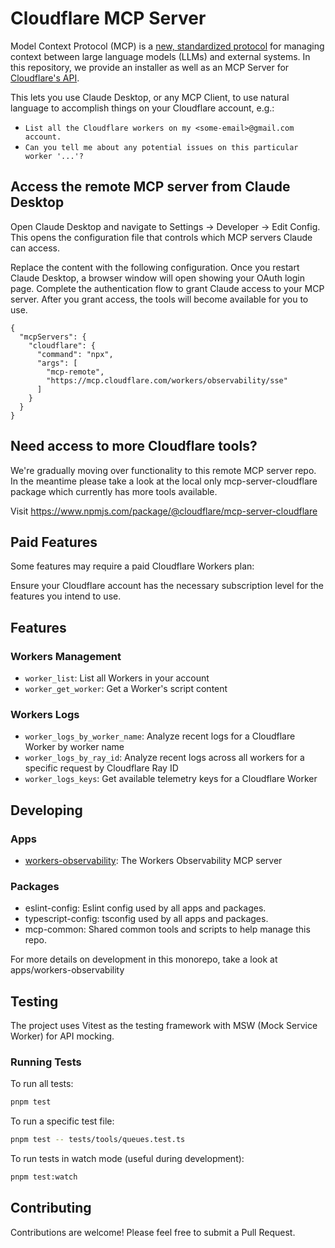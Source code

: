 # Cloudflare MCP Server

Model Context Protocol (MCP) is a [new, standardized protocol](https://modelcontextprotocol.io/introduction) for managing context between large language models (LLMs) and external systems. In this repository, we provide an installer as well as an MCP Server for [Cloudflare's API](https://api.cloudflare.com).

This lets you use Claude Desktop, or any MCP Client, to use natural language to accomplish things on your Cloudflare account, e.g.:

- `List all the Cloudflare workers on my <some-email>@gmail.com account.`
- `Can you tell me about any potential issues on this particular worker '...'?`

## Access the remote MCP server from Claude Desktop

Open Claude Desktop and navigate to Settings -> Developer -> Edit Config. This opens the configuration file that controls which MCP servers Claude can access.

Replace the content with the following configuration. Once you restart Claude Desktop, a browser window will open showing your OAuth login page. Complete the authentication flow to grant Claude access to your MCP server. After you grant access, the tools will become available for you to use.

```
{
  "mcpServers": {
    "cloudflare": {
      "command": "npx",
      "args": [
        "mcp-remote",
        "https://mcp.cloudflare.com/workers/observability/sse"
      ]
    }
  }
}
```

## Need access to more Cloudflare tools?

We're gradually moving over functionality to this remote MCP server repo. In the meantime please take a look at the local only mcp-server-cloudflare package which currently has more tools available.

Visit <https://www.npmjs.com/package/@cloudflare/mcp-server-cloudflare>

## Paid Features

Some features may require a paid Cloudflare Workers plan:

Ensure your Cloudflare account has the necessary subscription level for the features you intend to use.

## Features

### Workers Management

- `worker_list`: List all Workers in your account
- `worker_get_worker`: Get a Worker's script content

### Workers Logs

- `worker_logs_by_worker_name`: Analyze recent logs for a Cloudflare Worker by worker name
- `worker_logs_by_ray_id`: Analyze recent logs across all workers for a specific request by Cloudflare Ray ID
- `worker_logs_keys`: Get available telemetry keys for a Cloudflare Worker

## Developing

### Apps

- [workers-observability](apps/workers-observability/): The Workers Observability MCP server

### Packages

- eslint-config: Eslint config used by all apps and packages.
- typescript-config: tsconfig used by all apps and packages.
- mcp-common: Shared common tools and scripts to help manage this repo.

For more details on development in this monorepo, take a look at apps/workers-observability

## Testing

The project uses Vitest as the testing framework with MSW (Mock Service Worker) for API mocking.

### Running Tests

To run all tests:

```bash
pnpm test
```

To run a specific test file:

```bash
pnpm test -- tests/tools/queues.test.ts
```

To run tests in watch mode (useful during development):

```bash
pnpm test:watch
```

## Contributing

Contributions are welcome! Please feel free to submit a Pull Request.
